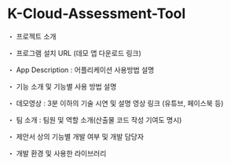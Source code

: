 # K-Cloud-Assessment-Tool

  ・ 프로젝트 소개

  ・ 프로그램 설치 URL (데모 앱 다운로드 링크)
  
  ・ App Description : 어플리케이션 사용방법 설명
  
  ・ 기능 소개 및 기능별 사용 방법 설명
  
  ・ 데모영상 : 3분 이하의 기술 시연 및 설명 영상 링크 (유튜브, 페이스북 등)
  
  ・ 팀 소개 : 팀원 및 역할 소개(산출물 코드 작성 기여도 명시)
  
  ・ 제안서 상의 기능별 개발 여부 및 개발 담당자
  
  ・ 개발 환경 및 사용한 라이브러리
